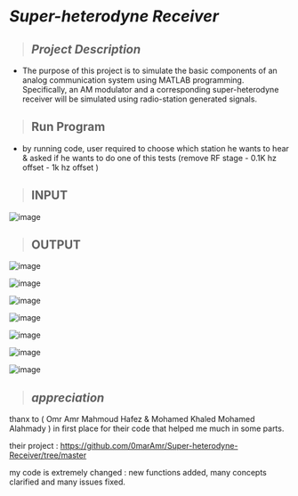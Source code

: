 # _**Super-heterodyne Receiver**_
> ## _Project Description_
   * The purpose of this project is to simulate the basic components of an analog communication system using
    MATLAB programming. Specifically, an AM modulator and a corresponding super-heterodyne receiver
    will be simulated using radio-station generated signals.

> ## __Run Program__
   * by running code, user required to choose which station he wants to hear & asked if he wants to do one of this tests (remove RF stage - 0.1K hz offset - 1k hz offset )

> ## __INPUT__
![image](https://github.com/user-attachments/assets/08f4b028-cf10-42f7-b23d-716a4aad26e6)

> ## __OUTPUT__
![image](https://github.com/user-attachments/assets/91b0236e-9f38-412e-a4e1-08894a65df7e)

![image](https://github.com/user-attachments/assets/1f7533e4-88c1-47ed-8c7e-c7772bbe2f0f)

![image](https://github.com/user-attachments/assets/04a665a3-7bf5-4fae-8273-2e1115155f77)

![image](https://github.com/user-attachments/assets/a0b1c296-4765-47df-a26c-dfaac520818c)

![image](https://github.com/user-attachments/assets/85f7c9ed-e78a-4a0a-8b2a-b1b0c8195533)

![image](https://github.com/user-attachments/assets/951bbde5-3965-4052-ae75-a84a8c4922ae)

![image](https://github.com/user-attachments/assets/d3d044d8-6846-461c-98b4-7e6eef54e54d)

> ## _appreciation_
thanx to ( Omr Amr Mahmoud Hafez & Mohamed Khaled Mohamed Alahmady ) in first place for their code that helped me much in some parts.

their project :  https://github.com/0marAmr/Super-heterodyne-Receiver/tree/master

my code is extremely changed : new functions added, many concepts clarified and many issues fixed.

